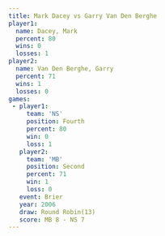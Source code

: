 ```yaml
---
title: Mark Dacey vs Garry Van Den Berghe
player1:                     
  name: Dacey, Mark          
  percent: 80                
  wins: 0                    
  losses: 1                  
player2:                     
  name: Van Den Berghe, Garry
  percent: 71                
  wins: 1                    
  losses: 0                  
games:
 - player1:          
     team: 'NS'      
     position: Fourth
     percent: 80     
     win: 0          
     loss: 1         
   player2:          
     team: 'MB'      
     position: Second
     percent: 71     
     win: 1          
     loss: 0         
   event: Brier         
   year: 2006           
   draw: Round Robin(13)
   score: MB 8 - NS 7   
---
```

